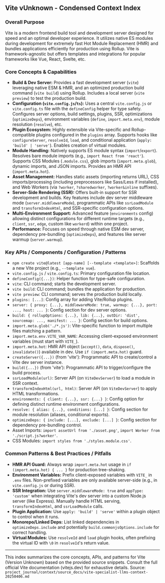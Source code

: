 ## Vite vUnknown - Condensed Context Index

### Overall Purpose
Vite is a modern frontend build tool and development server designed for speed and an optimal developer experience. It utilizes native ES modules during development for extremely fast Hot Module Replacement (HMR) and bundles applications efficiently for production using Rollup. Vite is framework-agnostic but offers templates and integrations for popular frameworks like Vue, React, Svelte, etc.

### Core Concepts & Capabilities
*   **Build & Dev Server:** Provides a fast development server (`vite`) leveraging native ESM & HMR, and an optimized production build command (`vite build`) using Rollup. Includes a local server (`vite preview`) to test the production build.
*   **Configuration (`vite.config.js`/`ts`):** Uses a central `vite.config.js` or `vite.config.ts` file with the `defineConfig` helper for type safety. Configures server options, build settings, plugins, SSR, optimizations (`optimizeDeps`), environment variables (`define`, `import.meta.env`), module resolution (`resolve`), etc.
*   **Plugin Ecosystem:** Highly extensible via Vite-specific and Rollup-compatible plugins configured in the `plugins` array. Supports hooks like `configureServer`, `resolveId`, `load`, and conditional application (`apply: 'build' | 'serve'`). Enables creation of virtual modules.
*   **Module Handling:** Natively supports ES module syntax (`import`/`export`). Resolves bare module imports (e.g., `import React from 'react'`). Supports CSS Modules (`.module.css`), glob imports (`import.meta.glob`), dynamic imports, and JSON imports. Provides an HMR API (`import.meta.hot`).
*   **Asset Management:** Handles static assets (importing returns URL), CSS imports/processing (including preprocessors like Sass/Less if installed), and Web Workers (via `?worker`, `?sharedworker`, `?worker&inline` suffixes).
*   **Server-Side Rendering (SSR):** Offers built-in support for SSR development and builds. Key features include dev server middleware mode (`server.middlewareMode`), programmatic APIs like `ssrLoadModule` and `transformIndexHtml`, and SSR-specific configuration options.
*   **Multi-Environment Support:** Advanced feature (`environments` config) allowing distinct configurations for different runtime targets (e.g., `client`, `ssr`, `edge`, custom like `workerd`) within one project.
*   **Performance:** Focuses on speed through native ESM dev server, dependency pre-bundling (`optimizeDeps`), and features like server warmup (`server.warmup`).

### Key APIs / Components / Configuration / Patterns
*   `npm create vite@latest [app-name] [--template <template>]`: Scaffolds a new Vite project (e.g., `--template vue`).
*   `vite.config.js` / `vite.config.ts`: Primary configuration file location.
*   `defineConfig({...})`: Helper function for type-safe configuration.
*   `vite`: CLI command; starts the development server.
*   `vite build`: CLI command; bundles the application for production.
*   `vite preview`: CLI command; serves the production build locally.
*   `plugins: [...]`: Config array for adding Vite/Rollup plugins.
*   `server: { proxy: {...}, middlewareMode: true, warmup: {...}, port: ..., host: ... }`: Config section for dev server options.
*   `build: { rollupOptions: {...}, lib: {...}, outDir: 'dist', sourcemap: ..., manifest: ... }`: Config section for build options.
*   `import.meta.glob('./*.js')`: Vite-specific function to import multiple files matching a pattern.
*   `import.meta.env.VITE_VAR_NAME`: Accessing client-exposed environment variables (must start with `VITE_`).
*   `import.meta.hot`: HMR API object (`accept()`, `data`, `dispose()`, `invalidate()`) available in dev. Use `if (import.meta.hot)` guard.
*   `createServer({...})` (from 'vite'): Programmatic API to create/control a Vite dev server instance.
*   `build({...})` (from 'vite'): Programmatic API to trigger/configure the build process.
*   `ssrLoadModule(url)`: Server API (on `ViteDevServer`) to load a module in SSR context.
*   `transformIndexHtml(url, html)`: Server API (on `ViteDevServer`) to apply HTML transformations.
*   `environments: { client: {...}, ssr: {...} }`: Config option for defining distinct runtime environment configurations.
*   `resolve: { alias: {...}, conditions: [...] }`: Config section for module resolution (aliases, conditional exports).
*   `optimizeDeps: { include: [...], exclude: [...] }`: Config section for dependency pre-bundling control.
*   Asset Imports: `import assetUrl from './asset.png'`, `import Worker from './script.js?worker'`.
*   CSS Modules: `import styles from './styles.module.css'`.

### Common Patterns & Best Practices / Pitfalls
*   **HMR API Guard:** Always wrap `import.meta.hot` usage in `if (import.meta.hot) { ... }` for production tree-shaking.
*   **Environment Variables:** Prefix client-exposed variables with `VITE_` in `.env` files. Non-prefixed variables are only available server-side (e.g., in `vite.config.js` or during SSR).
*   **SSR Integration:** Use `server.middlewareMode: true` and `appType: 'custom'` when integrating Vite's dev server into a custom Node.js server (like Express). Manually handle HTML serving, `transformIndexHtml`, and `ssrLoadModule` calls.
*   **Plugin Application:** Use `apply: 'build' | 'serve'` within a plugin object to control when it runs.
*   **Monorepo/Linked Deps:** List linked dependencies in `optimizeDeps.include` and potentially `build.commonjsOptions.include` for correct handling.
*   **Virtual Modules:** Use `resolveId` and `load` plugin hooks, often prefixing the virtual ID with `\0` in `resolveId`'s return value.

---
This index summarizes the core concepts, APIs, and patterns for Vite (Version Unknown) based on the provided source snippets. Consult the full official Vite documentation (vitejs.dev) for exhaustive details. Source: `project_journal/context/source_docs/vite-specialist-llms-context-20250406.md`